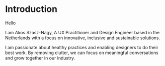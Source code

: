 <h1 class="sr-only"> Introduction </h1>

<!-- <img class="avatar" src="/assets/img/akos-2024.jpg" alt="" /> -->

<div class="introduction">

<bb-tags>

Hello

</bb-tags>

<bb-intro>

<p>
I am Akos Szasz-Nagy, A UX Practitioner and Design Engineer based in the Netherlands with a focus on innovative, inclusive and sustainable solutions.
</p>

</bb-intro>

</div>

I am passionate about healthy practices and enabling designers to do their best work. By removing clutter, we can focus on meaningful conversations and grow together in our industry.
